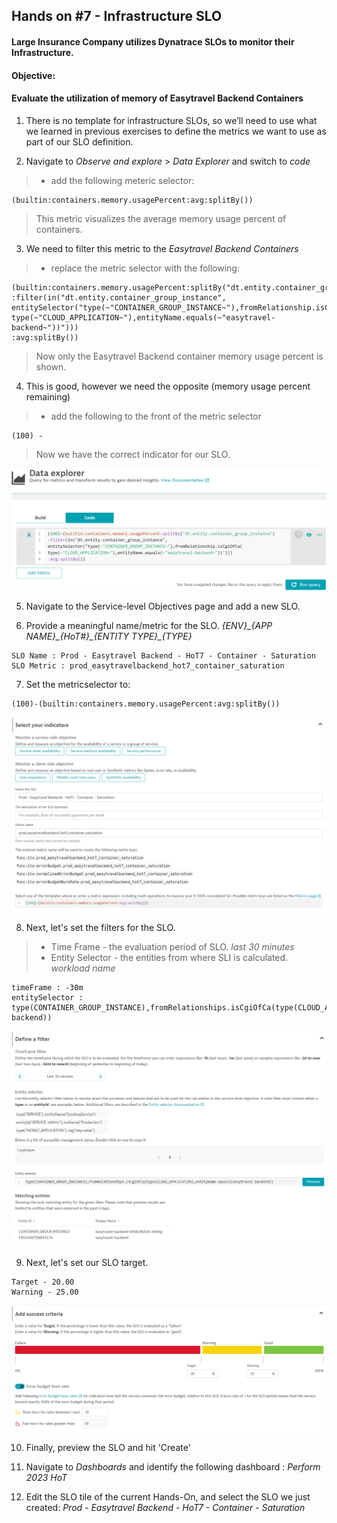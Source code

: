 ## Hands on #7 - Infrastructure SLO

#### Large Insurance Company utilizes Dynatrace SLOs to monitor their Infrastructure.  
#### Objective:
#### Evaluate the utilization of memory of Easytravel Backend Containers

1. There is no template for infrastructure SLOs, so we’ll need to use what we learned in previous exercises to define the metrics we want to use as part of our SLO definition.

2. Navigate to *Observe and explore* > *Data Explorer* and switch to *code*
> - add the following meteric selector:

```
(builtin:containers.memory.usagePercent:avg:splitBy())
```

> This metric visualizes the average memory usage percent of containers.

3. We need to filter this metric to the *Easytravel Backend Containers*
> - replace the metric selector with the following:

```
(builtin:containers.memory.usagePercent:splitBy("dt.entity.container_group_instance")
:filter(in("dt.entity.container_group_instance", entitySelector("type(~"CONTAINER_GROUP_INSTANCE~"),fromRelationship.isCgiOfCa(
type(~"CLOUD_APPLICATION~"),entityName.equals(~"easytravel-backend~"))")))
:avg:splitBy())
```

> Now only the Easytravel Backend container memory usage percent is shown.

4. This is good, however we need the opposite (memory usage percent remaining)
> - add the following to the front of the metric selector

```
(100) - 
```

> Now we have the correct indicator for our SLO.

![](../../assets/images/handson7_1.png)

5. Navigate to the Service-level Objectives page and add a new SLO. 

6. Provide a meaningful name/metric for the SLO. *{ENV}\_{APP NAME}\_{HoT#}\_{ENTITY TYPE}\_{TYPE}*

```
SLO Name : Prod - Easytravel Backend - HoT7 - Container - Saturation
SLO Metric : prod_easytravelbackend_hot7_container_saturation
```

7. Set the metricselector to:

```
(100)-(builtin:containers.memory.usagePercent:avg:splitBy())
```

![](../../assets/images/handson7_2.png)


8. Next, let's set the filters for the SLO.
> - Time Frame - the evaluation period of SLO. *last 30 minutes* </br>
> - Entity Selector - the entities from where SLI is calculated. *workload name*</br>

```
timeFrame : -30m
entitySelector : type(CONTAINER_GROUP_INSTANCE),fromRelationships.isCgiOfCa(type(CLOUD_APPLICATION),entityName.equals(easytravel-backend))
```

![](../../assets/images/handson7_3.png)

9. Next, let's set our SLO target.

```
Target - 20.00
Warning - 25.00
```

![](../../assets/images/handson7_4.png)

10. Finally, preview the SLO and hit 'Create'

11. Navigate to *Dashboards* and identify the following dashboard : *Perform 2023 HoT*

12. Edit the SLO tile of the current Hands-On, and select the SLO we just created: *Prod - Easytravel Backend - HoT7 - Container - Saturation*